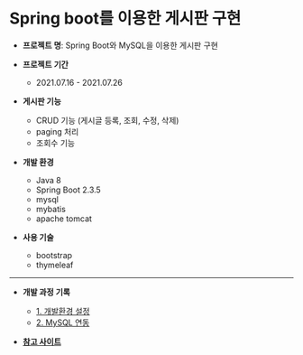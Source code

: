 # Spring boot를 이용한 게시판 구현

- **프로젝트 명**: Spring Boot와 MySQL을 이용한 게시판 구현
- **프로젝트 기간**
  - 2021.07.16 - 2021.07.26

- **게시판 기능** 
  - CRUD 기능 (게시글 등록, 조회, 수정, 삭제)
  - paging 처리
  - 조회수 기능

- **개발 환경**
  - Java 8 
  - Spring Boot 2.3.5
  - mysql 
  - mybatis
  - apache tomcat 

- **사용 기술**
  - bootstrap
  - thymeleaf

---

- **개발 과정 기록**

  - [1. 개발환경 설정](https://github.com/sanga327/Spring-boot-board/blob/main/document/Spring%20Boot%20%EA%B2%8C%EC%8B%9C%ED%8C%90%20-%2001.%20%EA%B0%9C%EB%B0%9C%ED%99%98%EA%B2%BD%20%EC%84%A4%EC%A0%95.md)
  - [2. MySQL 연동](https://github.com/sanga327/Spring-boot-board/blob/main/document/Spring%20Boot%20%EA%B2%8C%EC%8B%9C%ED%8C%90%20-%2002.%20MySQL%20%EC%97%B0%EB%8F%99.md)

- [**참고 사이트**](https://congsong.tistory.com/12?category=749196)
